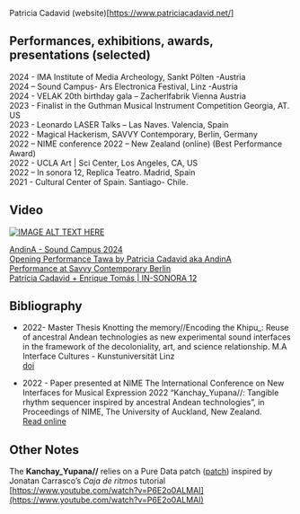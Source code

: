 Patricia Cadavid (website)[https://www.patriciacadavid.net/]

## Performances, exhibitions, awards, presentations (selected) 
2024 -  IMA Institute of Media Archeology, Sankt Pölten -Austria  
2024 – Sound Campus- Ars Electronica Festival, Linz -Austria  
2024 - VELAK 20th birthday gala – Zacherlfabrik Vienna Austria  
2023 - Finalist in the Guthman Musical Instrument Competition Georgia, AT.  US  
2023 -  Leonardo LASER Talks – Las Naves. Valencia, Spain  
2022 - Magical Hackerism, SAVVY Contemporary, Berlin, Germany   
2022 – NIME conference 2022 – New Zealand (online)  (Best Performance Award)  
2022 - UCLA Art | Sci Center, Los Angeles, CA, US  
2022 – In sonora 12, Replica Teatro. Madrid, Spain  
2021  - Cultural Center of Spain. Santiago- Chile.   

## Video
[![IMAGE ALT TEXT HERE](https://img.youtube.com/vi/J4kaoKcTOYg/0.jpg)](https://www.youtube.com/watch?v=J4kaoKcTOYg)  

[AndinA - Sound Campus 2024](https://www.dorftv.at/video/45049)  
[Opening Performance Tawa by Patricia Cadavid aka AndinA](https://vimeo.com/1026489039)  
[Performance at Savvy Contemporary Berlin](https://www.youtube.com/watch?v=TGDK9cSzXss)  
[Patricia Cadavid + Enrique Tomás | IN-SONORA 12](https://www.youtube.com/watch?v=KQn5esRLQiM&list=PL_5kUCdTHlkob_NqIm_3x4h1TZQzzWag3&t=764s)  

## Bibliography
- 2022- Master Thesis Knotting the memory//Encoding the Khipu_: Reuse of ancestral Andean technologies as new experimental sound interfaces in the framework of the decoloniality, art, and science relationship. M.A  Interface Cultures - Kunstuniversität Linz    
[doi](https://doi.org/10.57697/bn09-e088)

- 2022 - Paper presented at NIME The International Conference on New Interfaces for Musical Expression 2022 “Kanchay_Yupana//: Tangible rhythm sequencer inspired by ancestral Andean technologies”, in Proceedings of NIME, The University of Auckland, New Zealand.   
[Read online](https://nime.pubpub.org/pub/kanchayyupana/release/1?readingCollection=50ef1fd6)

## Other Notes
The **Kanchay_Yupana//** relies on a Pure Data patch ([patch](../software/puredata-kanchay_yupana/)) inspired by Jonatan Carrasco’s *Caja de ritmos* tutorial [https://www.youtube.com/watch?v=P6E2o0ALMAI](https://www.youtube.com/watch?v=P6E2o0ALMAI)